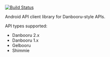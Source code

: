 [![Build Status](https://travis-ci.org/tjg1/norilib.png?branch=master)](https://travis-ci.org/tjg1/norilib)

Android API client library for Danbooru-style APIs.

API types supported:
- Danbooru 2.x
- Danbooru 1.x
- Gelbooru
- Shimmie
